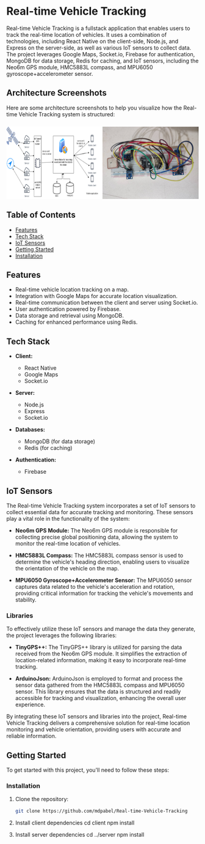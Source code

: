 # Real-time Vehicle Tracking

Real-time Vehicle Tracking is a fullstack application that enables users to track the real-time location of vehicles. It uses a combination of technologies, including React Native on the client-side, Node.js, and Express on the server-side, as well as various IoT sensors to collect data. The project leverages Google Maps, Socket.io, Firebase for authentication, MongoDB for data storage, Redis for caching, and IoT sensors, including the Neo6m GPS module, HMC5883L compass, and MPU6050 gyroscope+accelerometer sensor.

## Architecture Screenshots

Here are some architecture screenshots to help you visualize how the Real-time Vehicle Tracking system is structured:
<div style="display: flex; padding-top: 10px">
    <img src="Picture1.png" alt="Architecture" width="50%">
    <img src="Picture3.png" alt="IoT sensors" width="50%">
</div>

## Table of Contents

- [Features](#features)
- [Tech Stack](#tech-stack)
- [IoT Sensors](#iot-sensors)
- [Getting Started](#getting-started)
- [Installation](#installation)

## Features

- Real-time vehicle location tracking on a map.
- Integration with Google Maps for accurate location visualization.
- Real-time communication between the client and server using Socket.io.
- User authentication powered by Firebase.
- Data storage and retrieval using MongoDB.
- Caching for enhanced performance using Redis.

## Tech Stack

- **Client:**
  - React Native
  - Google Maps
  - Socket.io

- **Server:**
  - Node.js
  - Express
  - Socket.io

- **Databases:**
  - MongoDB (for data storage)
  - Redis (for caching)

- **Authentication:**
  - Firebase

## IoT Sensors

The Real-time Vehicle Tracking system incorporates a set of IoT sensors to collect essential data for accurate tracking and monitoring. These sensors play a vital role in the functionality of the system:

- **Neo6m GPS Module:** The Neo6m GPS module is responsible for collecting precise global positioning data, allowing the system to monitor the real-time location of vehicles.

- **HMC5883L Compass:** The HMC5883L compass sensor is used to determine the vehicle's heading direction, enabling users to visualize the orientation of the vehicle on the map.

- **MPU6050 Gyroscope+Accelerometer Sensor:** The MPU6050 sensor captures data related to the vehicle's acceleration and rotation, providing critical information for tracking the vehicle's movements and stability.

### Libraries

To effectively utilize these IoT sensors and manage the data they generate, the project leverages the following libraries:

- **TinyGPS++:** The TinyGPS++ library is utilized for parsing the data received from the Neo6m GPS module. It simplifies the extraction of location-related information, making it easy to incorporate real-time tracking.

- **ArduinoJson:** ArduinoJson is employed to format and process the sensor data gathered from the HMC5883L compass and MPU6050 sensor. This library ensures that the data is structured and readily accessible for tracking and visualization, enhancing the overall user experience.

By integrating these IoT sensors and libraries into the project, Real-time Vehicle Tracking delivers a comprehensive solution for real-time location monitoring and vehicle orientation, providing users with accurate and reliable information.

## Getting Started

To get started with this project, you'll need to follow these steps:

### Installation

1. Clone the repository:

   ```bash
   git clone https://github.com/mdpabel/Real-time-Vehicle-Tracking

2. Install client dependencies
cd client
npm install

3. Install server dependencies
cd ../server
npm install

